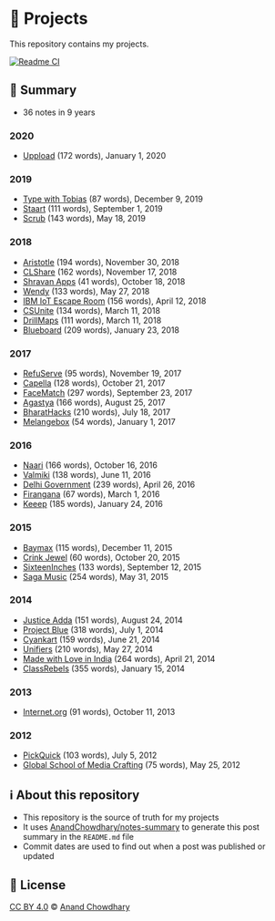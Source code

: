# 📱 Projects

This repository contains my projects.

[![Readme CI](https://github.com/AnandChowdhary/projects/actions/workflows/api.yml/badge.svg)](https://github.com/AnandChowdhary/projects/actions/workflows/api.yml)

<!--notes-->

## 🌯 Summary

- 36 notes in 9 years

### 2020

- [Uppload](./projects/2020/uppload.md) (172 words), January 1, 2020

### 2019

- [Type with Tobias](./projects/2019/type-with-tobias.md) (87 words), December 9, 2019
- [Staart](./projects/2019/staart.md) (111 words), September 1, 2019
- [Scrub](./projects/2019/scrub.md) (143 words), May 18, 2019

### 2018

- [Aristotle](./projects/2018/aristotle.md) (194 words), November 30, 2018
- [CLShare](./projects/2018/clshare.md) (162 words), November 17, 2018
- [Shravan Apps](./projects/2018/shravan-apps.md) (41 words), October 18, 2018
- [Wendy](./projects/2018/wendy.md) (133 words), May 27, 2018
- [IBM IoT Escape Room](./projects/2018/ibm-iot-escape-room.md) (156 words), April 12, 2018
- [CSUnite](./projects/2018/csunite.md) (134 words), March 11, 2018
- [DrillMaps](./projects/2018/drillmaps.md) (111 words), March 11, 2018
- [Blueboard](./projects/2018/blueboard.md) (209 words), January 23, 2018

### 2017

- [RefuServe](./projects/2017/refuserve.md) (95 words), November 19, 2017
- [Capella](./projects/2017/capella.md) (128 words), October 21, 2017
- [FaceMatch](./projects/2017/facematch.md) (297 words), September 23, 2017
- [Agastya](./projects/2017/agastya.md) (166 words), August 25, 2017
- [BharatHacks](./projects/2017/bharathacks.md) (210 words), July 18, 2017
- [Melangebox](./projects/2017/melangebox.md) (54 words), January 1, 2017

### 2016

- [Naari](./projects/2016/naari.md) (166 words), October 16, 2016
- [Valmiki](./projects/2016/valmiki.md) (138 words), June 11, 2016
- [Delhi Government](./projects/2016/delhi-government.md) (239 words), April 26, 2016
- [Firangana](./projects/2016/firangana.md) (67 words), March 1, 2016
- [Keeep](./projects/2016/keeep.md) (185 words), January 24, 2016

### 2015

- [Baymax](./projects/2015/baymax.md) (115 words), December 11, 2015
- [Crink Jewel](./projects/2015/crink-jewel.md) (60 words), October 20, 2015
- [SixteenInches](./projects/2015/sixteeninches.md) (133 words), September 12, 2015
- [Saga Music](./projects/2015/saga-music.md) (254 words), May 31, 2015

### 2014

- [Justice Adda](./projects/2014/justice-adda.md) (151 words), August 24, 2014
- [Project Blue](./projects/2014/project-blue.md) (318 words), July 1, 2014
- [Cyankart](./projects/2014/cyankart.md) (159 words), June 21, 2014
- [Unifiers](./projects/2014/unifiers.md) (210 words), May 27, 2014
- [Made with Love in India](./projects/2014/made-with-love-in-india.md) (264 words), April 21, 2014
- [ClassRebels](./projects/2014/classrebels.md) (355 words), January 15, 2014

### 2013

- [Internet.org](./projects/2013/internet.org.md) (91 words), October 11, 2013

### 2012

- [PickQuick](./projects/2012/pickquick.md) (103 words), July 5, 2012
- [Global School of Media Crafting](./projects/2012/gsmc.md) (75 words), May 25, 2012
<!--/notes-->

## ℹ️ About this repository

- This repository is the source of truth for my projects
- It uses [AnandChowdhary/notes-summary](https://github.com/AnandChowdhary/notes-summary) to generate this post summary in the `README.md` file
- Commit dates are used to find out when a post was published or updated

## 📄 License

[CC BY 4.0](./LICENSE) © [Anand Chowdhary](https://anandchowdhary.com)
